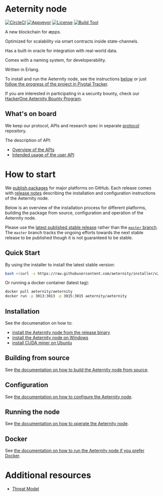 # Aeternity node

[![CircleCI][circleci badge]][circleci]
[![Appveyor][appveyor badge]][appveyor]
[![License][license badge]][license]
[![Build Tool][build tool]][rebar3]

A new blockchain for æpps.

Optimized for scalability via smart contracts inside state-channels.

Has a built-in oracle for integration with real-world data.

Comes with a naming system, for developerability.

Written in Erlang.

To install and run the Aeternity node, see the instructions [below](#how-to-start)
or just [follow the progress of the project in Pivotal Tracker][pivotal].

If you are interested in participating in a security bounty, check our
[HackerOne Aeternity Bounty Program][hackerone].

[pivotal]: https://www.pivotaltracker.com/n/projects/2124891
[hackerone]: https://hackerone.com/aeternity

## What's on board

We keep our protocol, APIs and research spec in separate [protocol][protocol]
repository.

The description of API:
* [Overview of the APIs][api-overview]
* [Intended usage of the user API][api-usage]

[protocol]: https://github.com/aeternity/protocol
[api-overview]: https://github.com/aeternity/protocol/blob/master/node/api/README.md#overview
[api-usage]: https://github.com/aeternity/protocol/blob/master/node/api/README.md#user-api---intended-usage

# How to start

We [publish packages][releases] for major platforms on GitHub.
Each release comes with [release notes][release-notes] describing the
installation and configuration instructions of the Aeternity node.

Below is an overview of the installation process for different platforms,
building the package from source, configuration and operation of the Aeternity
node.

[releases]: https://github.com/aeternity/aeternity/releases
[release-notes]: /docs/release-notes

Please use the [latest published stable release][latest-release] rather than the [`master` branch][master].
The `master` branch tracks the ongoing efforts towards the next stable release to be published though it is not guaranteed to be stable.

[latest-release]: https://github.com/aeternity/aeternity/releases/latest
[master]: https://github.com/aeternity/aeternity/tree/master

## Quick Start

By using the installer to install the latest stable version:
```bash
bash <(curl -s https://raw.githubusercontent.com/aeternity/installer/v2.0.0/install.sh)
```

Or running a docker container (latest tag):
```bash
docker pull aeternity/aeternity
docker run -p 3013:3013 -p 3015:3015 aeternity/aeternity
```

## Installation

See the documenation on how to:
* [install the Aeternity node from the release binary][installation-release-binary]
* [install the Aeternity node on Windows][installation-windows]
* [install CUDA miner on Ubuntu][installation-cuda-miner]

[installation-release-binary]: /docs/installation.md
[installation-windows]: /docs/installation-windows.md
[installation-cuda-miner]: /docs/cuda-miner.md

## Building from source

See [the documentation on how to build the Aeternity node from source][building-from-source].

[building-from-source]: /docs/build.md

## Configuration

See [the documentation on how to configure the Aeternity node][configuration].

[configuration]: /docs/configuration.md

## Running the node

See [the documentation on how to operate the Aeternity node][operation].

[operation]: /docs/operation.md

## Docker

See [the documentation on how to run the Aeternity node if you prefer Docker][docker].

[docker]: /docs/docker.md

# Additional resources

* [Threat Model](https://github.com/aeternity/aetmodel/blob/master/ThreatModel.md)


[circleci]: https://circleci.com/gh/aeternity/aeternity
[circleci badge]: https://circleci.com/gh/aeternity/aeternity.svg?style=shield
[appveyor]: https://ci.appveyor.com/project/aeternity/aeternity
[appveyor badge]: https://ci.appveyor.com/api/projects/status/github/aeternity/aeternity?branch=master&svg=true
[license badge]: https://img.shields.io/badge/license-ISC-blue.svg
[license]: https://github.com/aeternity/aeternity/blob/master/LICENSE
[build tool]: https://img.shields.io/badge/build%20tool-rebar3-orange.svg
[rebar3]: https://www.rebar3.org
